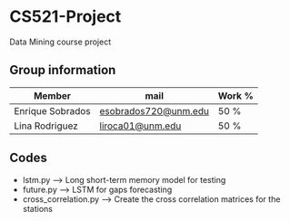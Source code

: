 # CS521-Project
Data Mining course project

## Group information

| Member   | mail    | Work %  | 
| -------- | ------- | ------- |
| Enrique Sobrados  | esobrados720@unm.edu | 50 %    |
| Lina Rodriguez | liroca01@unm.edu     | 50 %    |

## Codes
- lstm.py --> Long short-term memory model for testing
- future.py --> LSTM for gaps forecasting
- cross_correlation.py --> Create the cross correlation matrices for the stations
